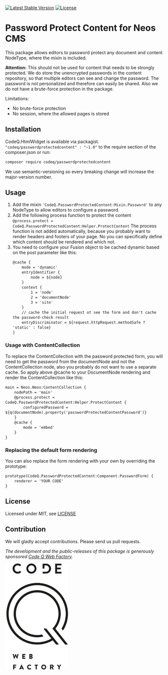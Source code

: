 [![Latest Stable Version](https://poser.pugx.org/codeq/passwordprotectedcontent/v/stable)](https://packagist.org/packages/codeq/passwordprotectedcontent)
[![License](https://poser.pugx.org/codeq/passwordprotectedcontent/license)](LICENSE)

# Password Protect Content for Neos CMS

This package allows editors to password protect any document and content NodeType, where the mixin is included.

**Attention:**
This should not be used for content that needs to be strongly protected. We do store the unencrypted passwords in the 
content repository, so that multiple editors can see and change the password. The password is not personalized and
therefore can easily be shared. Also we do not have a brute-force protection in the package.

Limitations:
 - No brute-force protection
 - No session, where the allowed pages is stored

## Installation

CodeQ.HtmlWidget is available via packagist. `"codeq/passwordprotectedcontent" : "~1.0"` to the require section of the 
composer.json or run:

```bash
composer require codeq/passwordprotectedcontent
```

We use semantic-versioning so every breaking change will increase the major-version number.

## Usage

1. Add the mixin `'CodeQ.PasswordProtectedContent:Mixin.Password'` to any NodeType to allow editors to configure a password.
2. Add the following process function to protect the content 
`@process.protect = CodeQ.PasswordProtectedContent:Helper.ProtectContent`
   The process function is not added automatically, because you probably want to render headers and footers of your page. 
   No you can specifically define which content should be rendered and which not.
3. You need to configure your Fusion object to be cached dynamic based on the post parameter like this:
	```neosfusion
	@cache {
		mode = 'dynamic'
		entryIdentifier {
			node = ${node}
		}
		context {
			1 = 'node'
			2 = 'documentNode'
			3 = 'site'
		}
		// cache the initial request ot see the form and don't cache the password-check result
		entryDiscriminator = ${request.httpRequest.methodSafe ? 'static' : false}
	}
	```

### Usage with ContentCollection

To replace the ContentCollection with the password protected form, you will need to get the password from the documentNode and not the ContentCollection node, also you probably do not want to use a separate cache. So apply above @cache to your DocumentNode rendering and render the ContentCollection like this:
```neosfusion
main = Neos.Neos:ContentCollection {
	nodePath = 'main'
	@process.protect = CodeQ.PasswordProtectedContent:Helper.ProtectContent {
		configuredPassword = ${q(documentNode).property('passwordProtectedContentPassword')}
	}
	@cache {
		mode = 'embed'
	}
}
```

### Replacing the default form rendering

You can also replace the form rendering with your own by overriding the prototype:
```neosfusion
prototype(CodeQ.PasswordProtectedContent:Component.PasswordForm) {
	renderer = 'YOUR CODE'
}
```

## License

Licensed under MIT, see [LICENSE](LICENSE)

## Contribution

We will gladly accept contributions. Please send us pull requests.

*The development and the public-releases of this package is generously sponsored [Code Q Web Factory](http://codeq.at).*

[<img src="codeq.png" alt="Code Q" width="200"/>](http://codeq.at)
